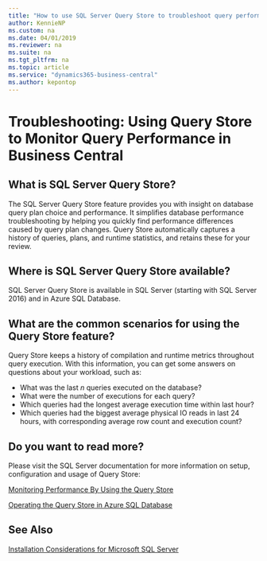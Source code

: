 ```yaml
---
title: "How to use SQL Server Query Store to troubleshoot query performance in Business Central"
author: KennieNP
ms.custom: na
ms.date: 04/01/2019
ms.reviewer: na
ms.suite: na
ms.tgt_pltfrm: na
ms.topic: article
ms.service: "dynamics365-business-central"
ms.author: kepontop
---
```

# Troubleshooting: Using Query Store to Monitor Query Performance in Business Central

## What is SQL Server Query Store?
The SQL Server Query Store feature provides you with insight on database query plan choice and performance. It simplifies database performance troubleshooting by helping you quickly find performance differences caused by query plan changes. Query Store automatically captures a history of queries, plans, and runtime statistics, and retains these for your review.

## Where is SQL Server Query Store available?
SQL Server Query Store is available in SQL Server (starting with SQL Server 2016) and in Azure SQL Database.

## What are the common scenarios for using the Query Store feature?
Query Store keeps a history of compilation and runtime metrics throughout query execution. With this information, you can get some answers on questions about your workload, such as:
-   What was the last *n* queries executed on the database?
-   What were the number of executions for each query?
-   Which queries had the longest average execution time within last hour?
-   Which queries had the biggest average physical IO reads in last 24 hours, with corresponding average row count and execution count?

## Do you want to read more?
Please visit the SQL Server documentation for more information on setup, configuration and usage of Query Store:

[Monitoring Performance By Using the Query Store](https://docs.microsoft.com/en-us/sql/relational-databases/performance/monitoring-performance-by-using-the-query-store)

[Operating the Query Store in Azure SQL Database](https://docs.microsoft.com/en-us/azure/sql-database/sql-database-operate-query-store)

## See Also
[Installation Considerations for Microsoft SQL Server](../deployment/Installation-Considerations-for-Microsoft-SQL-Server.md)  
